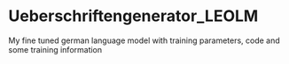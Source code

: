 # Ueberschriftengenerator_LEOLM
My fine tuned german language model with training parameters, code and some training information
